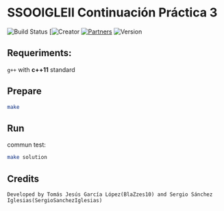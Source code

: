 # SSOOIGLEII Continuación Práctica 3

![Build Status](https://img.shields.io/badge/Maintained%3F-yes-green.svg) 
[![Creator](https://img.shields.io/badge/Creator-BlaZzes10%20and%20SergioSanchezIglesias-blue)
[![Partners](https://img.shields.io/badge/Partners-1-red)](https://github.com/BlaZzes10/python/graphs/contributors)
![Version](https://img.shields.io/badge/version-1.0-brightgreen)

## **Requeriments:** 
`g++` with __c++11__ standard

## **Prepare**
```bash
make
```

## **Run**
commun test:
```bash
make solution
```

## Credits
`Developed by Tomás Jesús García López(BlaZzes10) and Sergio Sánchez Iglesias(SergioSanchezIglesias)`
